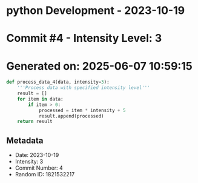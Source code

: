 ﻿# python Development - 2023-10-19
# Commit #4 - Intensity Level: 3
# Generated on: 2025-06-07 10:59:15
```python
def process_data_4(data, intensity=3):
    '''Process data with specified intensity level'''
    result = []
    for item in data:
        if item > 0:
            processed = item * intensity + 5
            result.append(processed)
    return result
```
## Metadata
- Date: 2023-10-19
- Intensity: 3
- Commit Number: 4
- Random ID: 1821532217

